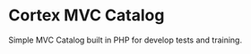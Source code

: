 Cortex MVC Catalog
==================

Simple MVC Catalog built in PHP for develop tests and training.

